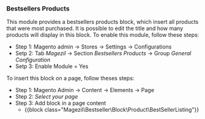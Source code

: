 ### Bestsellers Products

This module provides a bestsellers products block, which insert all products that were most purchased. It is possible to edit the title and how many products will display in this block. To enable this module, follow these steps:
  - Step 1: Magento admin -> Stores -> Settings -> Configurations
  - Setp 2: Tab _Magezil_ -> Section _Bestsellers Products_ -> Group _General Configuration_
  - Setp 3: Enable Module = Yes

To insert this block on a page, follow theses steps:
  - Step 1: Magento Admin -> Content -> Elements -> Page
  - Step 2: _Select your page_
  - Step 3: Add block in a page content
    - {{block class="Magezil\Bestseller\Block\Product\BestSellerListing"}}